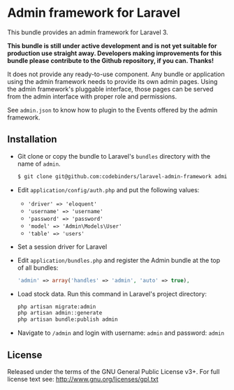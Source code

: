 Admin framework for Laravel
===========================

This bundle provides an admin framework for Laravel 3.

**This bundle is still under active development and is not yet suitable
for production use straight away. Developers making improvements for
this bundle please contribute to the Github repository, if you
can. Thanks!**

It does not provide any ready-to-use component. Any bundle or
application using the admin framework needs to provide its own admin
pages. Using the admin framework's pluggable interface, those pages
can be served from the admin interface with proper role and
permissions.

See `admin.json` to know how to plugin to the Events offered by the
admin framework.

Installation
------------

- Git clone or copy the bundle to Laravel's `bundles` directory with
  the name of `admin`.

    ```sh
    $ git clone git@github.com:codebinders/laravel-admin-framework admin
    ```

- Edit `application/config/auth.php` and put the following values:

    - `'driver' => 'eloquent'`
    - `'username' => 'username'`
    - `'password' => 'password'`
    - `'model' => 'Admin\Models\User'`
    - `'table' => 'users'`

- Set a session driver for Laravel

- Edit `application/bundles.php` and register the Admin bundle at the
  top of all bundles:

    ```php
    'admin' => array('handles' => 'admin', 'auto' => true),
    ```

- Load stock data. Run this command in Laravel's project directory:

    ```sh
    php artisan migrate:admin
    php artisan admin::generate
    php artisan bundle:publish admin
    ```

- Navigate to `/admin` and login with username: `admin` and password: `admin`

License
-------

Released under the terms of the GNU General Public License v3+. For
full license text see: http://www.gnu.org/licenses/gpl.txt
